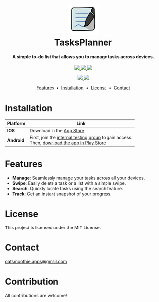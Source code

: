 

<h1 align="center">
  <br>
  <img src="https://github.com/sylviezhang37/TasksPlanner/blob/main/assets/logo.png" alt="TasksPlanner" width="100">
  <br>
  TasksPlanner
  <br>
<h4 align="center">A simple to-do list that allows you to manage tasks across devices.</h4>
</h1>


<p align="center">
  <a href="https://img.shields.io/badge/Flutter-%2302569B.svg?style=for-the-badge&logo=Flutter&logoColor=white">
    <img src="https://img.shields.io/badge/Flutter-%2302569B.svg?style=for-the-badge&logo=Flutter&logoColor=white">
  </a>
  <a href="https://img.shields.io/badge/firebase-a08021?style=for-the-badge&logo=firebase&logoColor=ffcd34">
    <img src="https://img.shields.io/badge/firebase-a08021?style=for-the-badge&logo=firebase&logoColor=ffcd34">
  </a>
  <a href="https://img.shields.io/badge/dart-%230175C2.svg?style=for-the-badge&logo=dart&logoColor=white">
      <img src="https://img.shields.io/badge/dart-%230175C2.svg?style=for-the-badge&logo=dart&logoColor=white">
  </a>
</p>

<p align="center">
  <a href="https://github.com/sylviezhang37/TasksPlanner/blob/main/LICENSE">
    <img src="https://img.shields.io/static/v1?label=License&message=MIT&color=blue&style=flat-square">
  </a>  
  <a href="https://img.shields.io/github/v/release/sylviezhang37/TasksPlanner?style=flat-square">
    <img src="https://img.shields.io/github/v/release/sylviezhang37/TasksPlanner?style=flat-square">
  </a>
</p>

<p align="center">
<a href="#features">Features</a> &nbsp;&bull;&nbsp;
<a href="#installation">Installation</a> &nbsp;&bull;&nbsp;
<a href="#license">License</a> &nbsp;&bull;&nbsp;
<a href="#contact">Contact</a>
</p>

# Installation
| Platform    | Link                                                                                                                                                                                                                     |
| ----------- | ----------------------------------------------------------------------------------------------------------------------------------------------------------------------------------------------------------------------- |
| **IOS**     | Download in the [App Store](https://apps.apple.com/us/app/tasksplanner/id6499468703?platform=iphone).                                                                                                                       |
| **Android** | First, join the [internal testing group](https://groups.google.com/u/1/g/tasksplanner-testers) to gain access.<br>Then, [download the app in Play Store](https://play.google.com/store/apps/details?id=com.sylviezhang.tasksplanner). |

# Features
- **Manage**: Seamlessly manage your tasks across all your devices.
- **Swipe**: Easily delete a task or a list with a simple swipe.
- **Search**: Quickly locate tasks using the search feature.
- **Track**: Get an instant snapshot of your progress.

# License
This project is licensed under the MIT License.

# Contact
oatsmoothie.apps@gmail.com

# Contribution
All contributions are welcome! 
